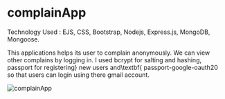 # complainApp
Technology Used : EJS, CSS, Bootstrap, Nodejs, Express.js, MongoDB, Mongoose.

This applications helps its user to complain
anonymously. We can view other complains by logging
in. I used bcrypt for salting and hashing, passport for
registering} new users and\textbf{ passport-google-oauth20 so
that users can login using there gmail account.

![complainApp](https://user-images.githubusercontent.com/58902798/152271259-6759c97f-fb00-4484-aa99-775e2161570f.gif)
